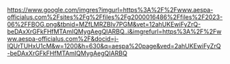 https://www.google.com/imgres?imgurl=https%3A%2F%2Fwww.aespa-officialus.com%2Fsites%2Fg%2Ffiles%2Fg2000016486%2Ffiles%2F2023-06%2FFBOG.png&tbnid=MZfLMRZBIv7PGM&vet=12ahUKEwiFyZrQ-beDAxXrGFkFHfMTAmIQMygAegQIARBQ..i&imgrefurl=https%3A%2F%2Fwww.aespa-officialus.com%2F&docid=j-IQUrTUHxU1cM&w=1200&h=630&q=aespa%20page&ved=2ahUKEwiFyZrQ-beDAxXrGFkFHfMTAmIQMygAegQIARBQ
